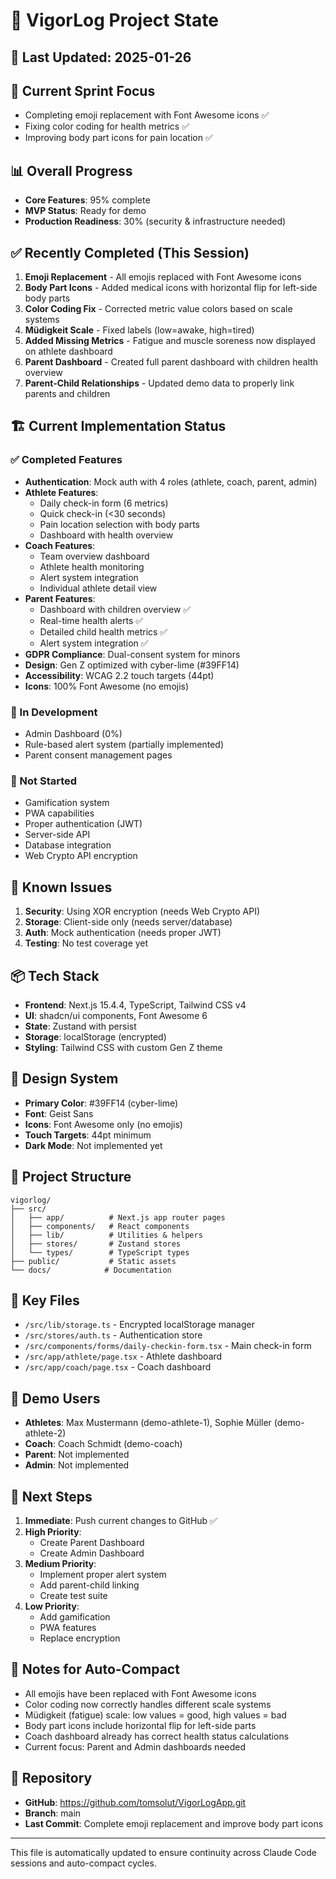 # 🚀 VigorLog Project State

## 📅 Last Updated: 2025-01-26

## 🎯 Current Sprint Focus
- Completing emoji replacement with Font Awesome icons ✅
- Fixing color coding for health metrics ✅
- Improving body part icons for pain location ✅

## 📊 Overall Progress
- **Core Features**: 95% complete
- **MVP Status**: Ready for demo
- **Production Readiness**: 30% (security & infrastructure needed)

## ✅ Recently Completed (This Session)
1. **Emoji Replacement** - All emojis replaced with Font Awesome icons
2. **Body Part Icons** - Added medical icons with horizontal flip for left-side body parts
3. **Color Coding Fix** - Corrected metric value colors based on scale systems
4. **Müdigkeit Scale** - Fixed labels (low=awake, high=tired)
5. **Added Missing Metrics** - Fatigue and muscle soreness now displayed on athlete dashboard
6. **Parent Dashboard** - Created full parent dashboard with children health overview
7. **Parent-Child Relationships** - Updated demo data to properly link parents and children

## 🏗️ Current Implementation Status

### ✅ Completed Features
- **Authentication**: Mock auth with 4 roles (athlete, coach, parent, admin)
- **Athlete Features**: 
  - Daily check-in form (6 metrics)
  - Quick check-in (<30 seconds)
  - Pain location selection with body parts
  - Dashboard with health overview
- **Coach Features**:
  - Team overview dashboard
  - Athlete health monitoring
  - Alert system integration
  - Individual athlete detail view
- **Parent Features**:
  - Dashboard with children overview ✅
  - Real-time health alerts ✅
  - Detailed child health metrics ✅
  - Alert system integration ✅
- **GDPR Compliance**: Dual-consent system for minors
- **Design**: Gen Z optimized with cyber-lime (#39FF14)
- **Accessibility**: WCAG 2.2 touch targets (44pt)
- **Icons**: 100% Font Awesome (no emojis)

### 🚧 In Development
- Admin Dashboard (0%)
- Rule-based alert system (partially implemented)
- Parent consent management pages

### 📝 Not Started
- Gamification system
- PWA capabilities
- Proper authentication (JWT)
- Server-side API
- Database integration
- Web Crypto API encryption

## 🐛 Known Issues
1. **Security**: Using XOR encryption (needs Web Crypto API)
2. **Storage**: Client-side only (needs server/database)
3. **Auth**: Mock authentication (needs proper JWT)
4. **Testing**: No test coverage yet

## 📦 Tech Stack
- **Frontend**: Next.js 15.4.4, TypeScript, Tailwind CSS v4
- **UI**: shadcn/ui components, Font Awesome 6
- **State**: Zustand with persist
- **Storage**: localStorage (encrypted)
- **Styling**: Tailwind CSS with custom Gen Z theme

## 🎨 Design System
- **Primary Color**: #39FF14 (cyber-lime)
- **Font**: Geist Sans
- **Icons**: Font Awesome only (no emojis)
- **Touch Targets**: 44pt minimum
- **Dark Mode**: Not implemented yet

## 📁 Project Structure
```
vigorlog/
├── src/
│   ├── app/          # Next.js app router pages
│   ├── components/   # React components
│   ├── lib/          # Utilities & helpers
│   ├── stores/       # Zustand stores
│   └── types/        # TypeScript types
├── public/           # Static assets
└── docs/            # Documentation
```

## 🔑 Key Files
- `/src/lib/storage.ts` - Encrypted localStorage manager
- `/src/stores/auth.ts` - Authentication store
- `/src/components/forms/daily-checkin-form.tsx` - Main check-in form
- `/src/app/athlete/page.tsx` - Athlete dashboard
- `/src/app/coach/page.tsx` - Coach dashboard

## 👥 Demo Users
- **Athletes**: Max Mustermann (demo-athlete-1), Sophie Müller (demo-athlete-2)
- **Coach**: Coach Schmidt (demo-coach)
- **Parent**: Not implemented
- **Admin**: Not implemented

## 🚀 Next Steps
1. **Immediate**: Push current changes to GitHub ✅
2. **High Priority**: 
   - Create Parent Dashboard
   - Create Admin Dashboard
3. **Medium Priority**:
   - Implement proper alert system
   - Add parent-child linking
   - Create test suite
4. **Low Priority**:
   - Add gamification
   - PWA features
   - Replace encryption

## 📝 Notes for Auto-Compact
- All emojis have been replaced with Font Awesome icons
- Color coding now correctly handles different scale systems
- Müdigkeit (fatigue) scale: low values = good, high values = bad
- Body part icons include horizontal flip for left-side parts
- Coach dashboard already has correct health status calculations
- Current focus: Parent and Admin dashboards needed

## 🔗 Repository
- **GitHub**: https://github.com/tomsolut/VigorLogApp.git
- **Branch**: main
- **Last Commit**: Complete emoji replacement and improve body part icons

---

This file is automatically updated to ensure continuity across Claude Code sessions and auto-compact cycles.
